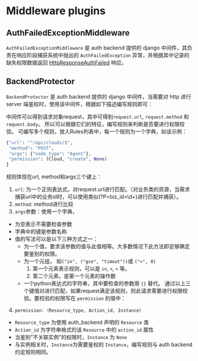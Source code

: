 # Middleware plugins

## AuthFailedExceptionMiddleware

`AuthFailedExceptionMiddleware` 是 auth backend 提供的 django 中间件，其负责在响应阶段捕获系统中抛出的 `AuthFailedException` 异常，并根据其中记录的缺失权限数据返回 [HttpResponseAuthFailed](http.md##HttpResponseAuthFailed) 响应。

## BackendProtector

`BackendProtector` 是 auth backend 提供的 django 中间件，当需要对 http 进行 server 端鉴权时，使用该中间件，根据如下描述编写规则即可：

中间件可以得到请求对象request，其中可得到`request.url`, `request.method` 和 `request.body`。
所以可以根据它们的特征，编写规则来判断是否要进行权限校验。
可编写多个规则，放入Rules列表中，每一个规则为一个字典，如该示例：

```python
{"url": "^/api/clouds/$",
 "method": "POST",
 "args": {"node_type": "Agent"},
 "permission": (Cloud, "create", None)
}
```

规则体现在url, method和args三个键上：
1. `url`: 为一个正则表达式，对request.url进行匹配。（对业务类的资源，当需求捕获url中的业务id时，可以使用类似(?P<biz_id>\d+)进行匹配并捕获）。
2. `method`: method进行比较
3. `args`参数：使用一个字典，
  -  为空表示不需要检查参数
  -  字典中的键是参数名称
  -  值的写法可以是以下三种方式之一：
      -  为一个值，要求该参数的值与此值相等。大多数情况下此方法即足够确定要鉴别的权限。
      - 为一个元组， 如``("in", ("gse", "timout"))``或 ``(">", 0)``
          1.  第一个元素表示规则，可以是 ``in``, ``>``, ``<`` 等。
          2.  第二个元素，是第一个元素的操作数
      - 一个python表达式的字符串，其中要检查的参数用 ``{}`` 替代。
通过以上三个键值对进行匹配，如果request满足该规则，则此请求需要进行权限校验。要校验的权限写在 `permission` 的值中：
4. `permission`: ``（Resource_type, Action_id, Instance）``
  - `Resource_type` 为使用 auth_backend 声明的 `Resource` 类
  - `Action_id` 为字符串格式的该 `Resource` 中的 `action_id` 属性
  - 当鉴别”不关联实例”的权限时，`Instance` 为 `None`
  - 与实例相关时，`Instance`为需要鉴权的 `Instance`，编写规则与 auth backend 约定规则相同。
